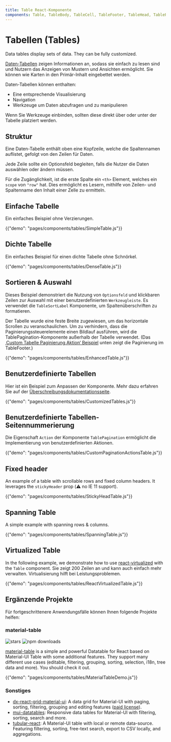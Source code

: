 ```yaml
---
title: Table React-Komponente
components: Table, TableBody, TableCell, TableFooter, TableHead, TablePagination, TableRow, TableSortLabel
---
```


# Tabellen (Tables)

<p class="description">Data tables display sets of data. They can be fully customized.</p>

[Daten-Tabellen](https://material.io/design/components/data-tables.html) zeigen Informationen an, sodass sie einfach zu lesen sind und Nutzern das Anzeigen von Mustern und Ansichten ermöglicht. Sie können wie Karten in den Primär-Inhalt eingebettet werden.

Daten-Tabellen können enthalten:

- Eine entsprechende Visualisierung
- Navigation
- Werkzeuge um Daten abzufragen und zu manipulieren

Wenn Sie Werkzeuge einbinden, sollten diese direkt über oder unter der Tabelle platziert werden.

## Struktur

Eine Daten-Tabelle enthält oben eine Kopfzeile, welche die Spaltennamen auflistet, gefolgt von den Zeilen für Daten.

Jede Zeile sollte ein Optionsfeld begleiten, falls die Nutzer die Daten auswählen oder ändern müssen.

Für die Zugänglichkeit, ist die erste Spalte ein `<th>` Element, welches ein `scope` von `"row"` hat. Dies ermöglicht es Lesern, mithilfe von Zeilen- und Spaltenname den Inhalt einer Zelle zu ermitteln.

## Einfache Tabelle

Ein einfaches Beispiel ohne Verzierungen.

{{"demo": "pages/components/tables/SimpleTable.js"}}

## Dichte Tabelle

Ein einfaches Beispiel für einen dichte Tabelle ohne Schnörkel.

{{"demo": "pages/components/tables/DenseTable.js"}}

## Sortieren & Auswahl

Dieses Beispiel demonstriert die Nutzung von `Optionsfeld` und klickbaren Zeilen zur Auswahl mit einer benutzerdefinierten `Werkzeugleiste`. Es verwendet die `TableSortLabel` Komponente, um Spaltenüberschriften zu formatieren.

Der Tabelle wurde eine feste Breite zugewiesen, um das horizontale Scrollen zu veranschaulichen. Um zu verhindern, dass die Paginierungssteuerelemente einen Bildlauf ausführen, wird die TablePagination-Komponente außerhalb der Tabelle verwendet. (Das [‚Custom Tabelle Paginierung Aktion‘ Beispiel](#custom-table-pagination-action) unten zeigt die Paginierung im TableFooter.)

{{"demo": "pages/components/tables/EnhancedTable.js"}}

## Benutzerdefinierte Tabellen

Hier ist ein Beispiel zum Anpassen der Komponente. Mehr dazu erfahren Sie auf der [Überschreibungsdokumentationsseite](/customization/components/).

{{"demo": "pages/components/tables/CustomizedTables.js"}}

## Benutzerdefinierte Tabellen-Seitennummerierung

Die Eigenschaft `Action` der Komponente `TablePagination` ermöglicht die Implementierung von benutzerdefinierten Aktionen.

{{"demo": "pages/components/tables/CustomPaginationActionsTable.js"}}

## Fixed header

An example of a table with scrollable rows and fixed column headers. It leverages the `stickyHeader` prop (⚠️ no IE 11 support).

{{"demo": "pages/components/tables/StickyHeadTable.js"}}

## Spanning Table

A simple example with spanning rows & columns.

{{"demo": "pages/components/tables/SpanningTable.js"}}

## Virtualized Table

In the following example, we demonstrate how to use [react-virtualized](https://github.com/bvaughn/react-virtualized) with the `Table` component. Sie zeigt 200 Zeilen an und kann auch einfach mehr verwalten. Virtualisierung hilft bei Leistungsproblemen.

{{"demo": "pages/components/tables/ReactVirtualizedTable.js"}}

## Ergänzende Projekte

Für fortgeschrittenere Anwendungsfälle können Ihnen folgende Projekte helfen:

### material-table

![stars](https://img.shields.io/github/stars/mbrn/material-table.svg?style=social&label=Stars) ![npm downloads](https://img.shields.io/npm/dm/material-table.svg)

[material-table](https://github.com/mbrn/material-table) is a simple and powerful Datatable for React based on Material-UI Table with some additional features. They support many different use cases (editable, filtering, grouping, sorting, selection, i18n, tree data and more). You should check it out.

{{"demo": "pages/components/tables/MaterialTableDemo.js"}}

### Sonstiges

- [dx-react-grid-material-ui](https://devexpress.github.io/devextreme-reactive/react/grid/): A data grid for Material-UI with paging, sorting, filtering, grouping and editing features ([paid license](https://js.devexpress.com/licensing/)).
- [mui-datatables](https://github.com/gregnb/mui-datatables): Responsive data tables for Material-UI with filtering, sorting, search and more.
- [tubular-react](https://github.com/unosquare/tubular-react): A Material-UI table with local or remote data-source. Featuring filtering, sorting, free-text search, export to CSV locally, and aggregations.